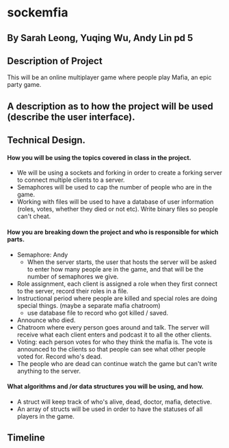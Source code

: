 # sockemfia

## By Sarah Leong, Yuqing Wu, Andy Lin pd 5
## Description of Project

This will be an online multiplayer game where people play Mafia, an epic party game.

## A description as to how the project will be used (describe the user interface).
## Technical Design. 
   #### How you will be using the topics covered in class in the project.
   - We will be using a sockets and forking in order to create a forking server to connect multiple clients to a server.
   - Semaphores will be used to cap the number of people who are in the game.
   -  Working with files will be used to have a database of user information (roles, votes, whether they died or not etc). Write binary files so people can't cheat.
   #### How you are breaking down the project and who is responsible for which parts.
   - Semaphore: Andy
      - When the server starts, the user that hosts the server will be asked to enter how many people are in the game, and that will be the number of semaphores we         give. 
   - Role assignment, each client is assigned a role when they first connect to the server, record their roles in a file. 
   - Instructional period where people are killed and special roles are doing special things. (maybe a separate mafia chatroom)
      - use database file to record who got killed / saved. 
   - Announce who died.
   - Chatroom where every person goes around and talk. The server will receive what each client enters and podcast it to all the other clients. 
   - Voting: each person votes for who they think the mafia is. The vote is announced to the clients so that people can see what other people voted for. Record          who's dead.
   - The people who are dead can continue watch the game but can't write anything to the server. 
   #### What algorithms and /or data structures you will be using, and how.
   - A struct will keep track of who's alive, dead, doctor, mafia, detective.
   - An array of structs will be used in order to have the statuses of all players in the game.

## Timeline 

